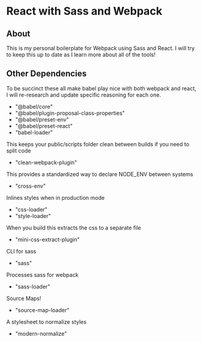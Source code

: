 # React with Sass and Webpack

## About

This is my personal boilerplate for Webpack using Sass and React. I will try to keep this up to date as I learn more about all of the tools!

## Other Dependencies

  To be succinct these all make babel play nice with both webpack and react, I will re-research and update specific reasoning for each one.

  - "@babel/core"
  - "@babel/plugin-proposal-class-properties"
  - "@babel/preset-env"
  - "@babel/preset-react"
  - "babel-loader"

  This keeps your public/scripts folder clean between builds if you need to split code

  - "clean-webpack-plugin"

  This provides a standardized way to declare NODE_ENV between systems

  - "cross-env"

  Inlines styles when in production mode

  - "css-loader"
  - "style-loader"
  
  When you build this extracts the css to a separate file

  - "mini-css-extract-plugin"
  
  CLI for sass

  - "sass"
  
  Processes sass for webpack

  - "sass-loader"
  
  Source Maps!

  - "source-map-loader"
  
  A stylesheet to normalize styles
  - "modern-normalize"